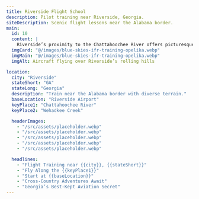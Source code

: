 ```yaml
---
title: Riverside Flight School
description: Pilot training near Riverside, Georgia.
siteDescription: Scenic flight lessons near the Alabama border.
main:
  id: 10
  content: |
    Riverside’s proximity to the Chattahoochee River offers picturesque training routes.
  imgCard: "@/images/blue-skies-ifr-training-opelika.webp"
  imgMain: "@/images/blue-skies-ifr-training-opelika.webp"
  imgAlt: Aircraft flying over Riverside’s rolling hills

location:
  city: "Riverside"
  stateShort: "GA"
  stateLong: "Georgia"
  description: "Train near the Alabama border with diverse terrain."
  baseLocation: "Riverside Airport"
  keyPlace1: "Chattahoochee River"
  keyPlace2: "Wehadkee Creek"

  headerImages:
    - "/src/assets/placeholder.webp"
    - "/src/assets/placeholder.webp"
    - "/src/assets/placeholder.webp"
    - "/src/assets/placeholder.webp"
    - "/src/assets/placeholder.webp"

  headlines:
    - "Flight Training near {{city}}, {{stateShort}}"
    - "Fly Along the {{keyPlace1}}"
    - "Start at {{baseLocation}}"
    - "Cross-Country Adventures Await"
    - "Georgia’s Best-Kept Aviation Secret"
---
```

